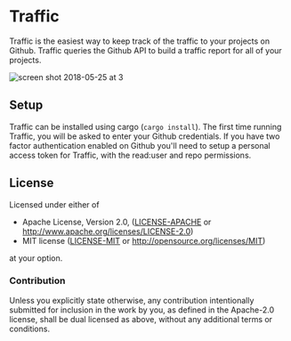 # Traffic

Traffic is the easiest way to keep track of the traffic to your projects on Github. Traffic queries the Github API to build a traffic report for all of your projects.

![screen shot 2018-05-25 at 3](https://user-images.githubusercontent.com/22216761/40568740-4a4f51ee-6031-11e8-814a-b895cdbf38bd.png)

## Setup

Traffic can be installed using cargo (`cargo install`). The first time running Traffic, you will be asked to enter your Github credentials. If you have two factor authentication enabled on Github you'll need to setup a personal access token for Traffic, with the read:user and repo permissions.

## License

Licensed under either of

 * Apache License, Version 2.0, ([LICENSE-APACHE](LICENSE-APACHE) or http://www.apache.org/licenses/LICENSE-2.0)
 * MIT license ([LICENSE-MIT](LICENSE-MIT) or http://opensource.org/licenses/MIT)

at your option.

### Contribution

Unless you explicitly state otherwise, any contribution intentionally submitted
for inclusion in the work by you, as defined in the Apache-2.0 license, shall be dual licensed as above, without any
additional terms or conditions.
